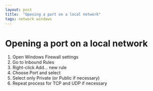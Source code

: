 ```yaml
---
layout: post
title:  "Opening a port on a local network"
tags: network windows
---
```


# Opening a port on a local network

1. Open Windows Firewall settings
2. Go to Inbound Rules
3. Right-click Add... new rule
4. Choose Port and select
5. Select only Private (or Public if necessary)
6. Repeat process for TCP and UDP if necessary
